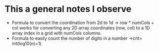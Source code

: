 # This a general notes I observe

- Formula to convert the coordination from 2d to 1d -> row * numCols + col works for converting any 2D array coordinates (row, col) to a 1D array index in a grid with numCols columns.
- Formula to easily count the number of digits in a number ->cnt= int(log10(n)+1)